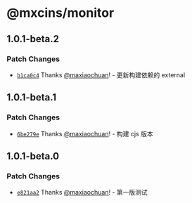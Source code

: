 # @mxcins/monitor

## 1.0.1-beta.2

### Patch Changes

- [`b1ca0c4`](https://github.com/maxiaochuan/mxcins/commit/b1ca0c42c7496cacf3b99fd5b25c40ed9fa073ff) Thanks [@maxiaochuan](https://github.com/maxiaochuan)! - 更新构建依赖的 external

## 1.0.1-beta.1

### Patch Changes

- [`6be279e`](https://github.com/maxiaochuan/mxcins/commit/6be279ef668a02dcaf11d1bcacf6fa6ee311806f) Thanks [@maxiaochuan](https://github.com/maxiaochuan)! - 构建 cjs 版本

## 1.0.1-beta.0

### Patch Changes

- [`e821aa2`](https://github.com/maxiaochuan/mxcins/commit/e821aa22986dd3bf81be6c87ee14815671acd0aa) Thanks [@maxiaochuan](https://github.com/maxiaochuan)! - 第一版测试

